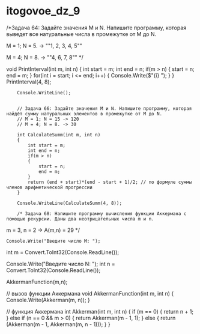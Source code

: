 # itogovoe_dz_9

/*Задача 64: Задайте значения M и N. Напишите программу, которая выведет все натуральные числа в промежутке от M до N.

M = 1; N = 5. -> ""1, 2, 3, 4, 5""

M = 4; N = 8. -> ""4, 6, 7, 8""
*/

 void PrintInterval(int m, int n)
		{
			int start = m;
			int end = n;
			if(m > n)
			{
				start = n;
				end = m;
			}
			for(int i = start; i <= end; i++)
			{
				Console.Write($"{i} ");
			}
		}
		PrintInterval(4, 8);
		
		Console.WriteLine();
		

		// Задача 66: Задайте значения M и N. Напишите программу, которая найдёт сумму натуральных элементов в промежутке от M до N.
		// M = 1; N = 15 -> 120
		// M = 4; N = 8. -> 30
		
		int CalculateSumm(int m, int n)
		{
			int start = m;
			int end = n;
			if(m > n)
			{
				start = n;
				end = m;
			}
			return (end + start)*(end - start + 1)/2; // по формуле суммы членов арифметической прогрессии
		}
		
		Console.WriteLine(CalculateSumm(4, 8));
		
		/* Задача 68: Напишите программу вычисления функции Аккермана с помощью рекурсии. Даны два неотрицательных числа m и n.
m = 3, n = 2 -> A(m,n) = 29 */

	Console.Write("Введите число M: ");
int m = Convert.ToInt32(Console.ReadLine());

Console.Write("Введите число N: ");
int n = Convert.ToInt32(Console.ReadLine());

AkkermanFunction(m,n);

// вызов функции Аккермана
void AkkermanFunction(int m, int n)
{
    Console.Write(Akkerman(m, n)); 
}

// функция Аккермана
int Akkerman(int m, int n)
{
    if (m == 0)
    {
        return n + 1;
    }
    else if (n == 0 && m > 0)
    {
        return Akkerman(m - 1, 1);
    }
    else
    {
        return (Akkerman(m - 1, Akkerman(m, n - 1)));
    }
}

		
